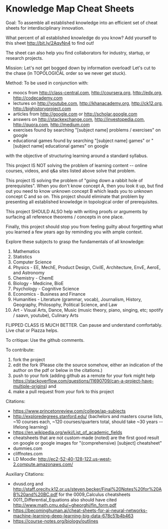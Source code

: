 # Knowledge Map Cheat Sheets

Goal: 
To assemble all established knowledge into an efficient set of cheat sheets for interdisciplinary innovation.

What percent of all established knowledge do you know?
Add yourself to this sheet http://bit.ly/2AqvNn4 to find out! 

The sheet can also help you find collaborators for industry, startup, or research projects.

Mission: 
Let's not get bogged down by information overload! Let's cut to the chase (in TOPOLOGICAL order so we never get stuck).

Method: To be used in conjunction with: 
- moocs from http://class-central.com, http://coursera.org, http://edx.org, http://codecademy.com
- lectures on http://youtube.com, http://khanacademy.org, http://ck12.org, http://bighistoryproject.com
- articles from http://google.com or http://scholar.google.com
- answers on http://stackexchange.com, http://investopedia.com, http://quora.com, http://medium.com 
- exercises found by searching "[subject name] problems / exercises" on google
- educational games found by searching "[subject name] games" or "[subject name] educational games" on google

with the objective of structuring learning around a standard syllabus.

This project IS NOT solving the problem of learning content -- online courses, videos, and q&a sites listed above solve that problem. 

This project IS solving the problem of "going down a rabbit hole of prerequisites". When you don't know concept A, then you look it up, but find out you need to know unknown concept B which leads you to unknown concept C and so on. This project should eliminate that problem by presenting all established knowledge in topological order of prerequisites. 

This project SHOULD ALSO help with writing proofs or arguments by surfacing all reference theorems / concepts in one place. 

Finally, this project should stop you from feeling guilty about forgetting what you learned a few years ago by reminding you with ample context.

Explore these subjects to grasp the fundamentals of all knowledge:

1. Mathematics
2. Statistics
3. Computer Science
4. Physics - EE, MechE, Product Design, CivilE, Architecture, EnvE, AeroE, and Astronomy
5. Chemistry - ChemE
6. Biology - Medicine, BioE
7. Psychology - Cognitive Science
8. Economics - Business and Finance
9. Humanities - Literature (grammar, vocab), Journalism, History, Geography, Philosophy, Political Science, and Law
10. Art - Visual Arts, Dance, Music (music theory, piano, singing, etc; spotify / saavn, youtube), Culinary Arts

FLIPPED CLASS IS MUCH BETTER. Can pause and understand comfortably. Live chat or Piazza helps.

To critique: 
Use the github comments.

To contribute: 
1. fork the project
2. edit the fork (Please cite the source somehow, either an indication of the author on the pdf or below in the citations.)
3. push to your fork (adding github as a remote for your fork might help https://stackoverflow.com/questions/11690709/can-a-project-have-multiple-origins) and
4. make a pull request from your fork to this project 

Citations:
- https://www.princetonreview.com/college/ap-subjects
- http://exploredegrees.stanford.edu/ (bachelors and masters course lists, ~10 courses each, ~120 courses/quarters total, should take ~30 years -- lifelong learning)
- https://en.wikipedia.org/wiki/List_of_academic_fields
- cheatsheets that are not custom-made (noted) are the first good result on google or google images for "(comprehensive) [subject] cheatsheet"
- dummies.com
- cliffnotes.com
- LD Moodle: http://ec2-52-40-128-122.us-west-2.compute.amazonaws.com/

Auxiliary Citations:
- dvusd.org and http://staff.orecity.k12.or.us/steven.becker/Final%20Notes%20for%20AB%20and%20BC.pdf for the 0009_Calculus cheatsheets
- 0011_Differential_Equations also should have cited http://www.math.cmu.edu/~gheorghi/fin_form.pdf
- https://becominghuman.ai/cheat-sheets-for-ai-neural-networks-machine-learning-deep-learning-big-data-678c51b4b463
- https://course-notes.org/biology/outlines

